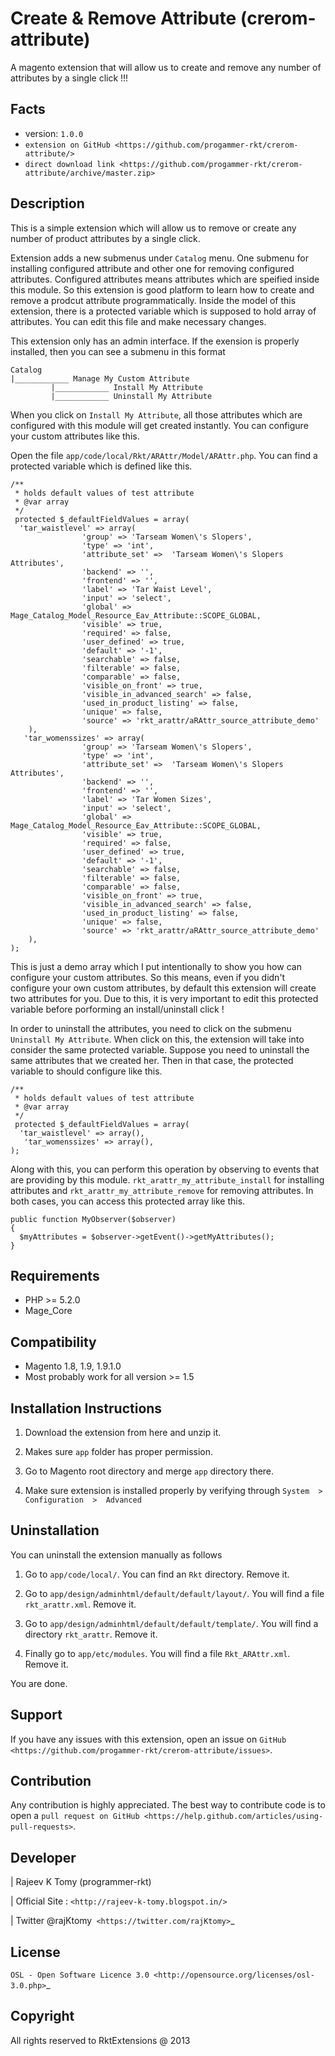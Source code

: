 Create & Remove Attribute (crerom-attribute)
=============================================

A magento extension that will allow us to create and remove any number of attributes by a single click !!!

Facts
-----

-  version: `1.0.0`
-  `extension on GitHub <https://github.com/progammer-rkt/crerom-attribute/>`
-  `direct download link <https://github.com/progammer-rkt/crerom-attribute/archive/master.zip>`

Description
-----------

This is a simple extension which will allow us to remove or create any number of product attributes by a single click.

Extension adds a new submenus under `Catalog` menu. One submenu for installing configured attribute and other one for removing configured attributes. Configured attributes means attributes which are speified inside this module. So this extension is good platform to learn how to create and remove a prodcut attribute programmatically. Inside the model of this extension, there is a protected variable which is supposed to hold array of attributes. You can edit this file and make necessary changes.

This extension only has an admin interface. If the exension is properly installed, then you can see a submenu in this format

    Catalog
    |____________ Manage My Custom Attribute
             |____________ Install My Attribute
             |____________ Uninstall My Attribute
            

When you click on `Install My Attribute`, all those attributes which are configured with this module will get created instantly. You can configure your custom attributes like this.

Open the file `app/code/local/Rkt/ARAttr/Model/ARAttr.php`. You can find a protected variable which is defined like this.

    /**
	 * holds default values of test attribute
	 * @var array
	 */
	 protected $_defaultFieldValues = array(
      'tar_waistlevel' => array(
                    'group' => 'Tarseam Women\'s Slopers', 
                    'type' => 'int',
                    'attribute_set' =>  'Tarseam Women\'s Slopers Attributes', 
                    'backend' => '',
                    'frontend' => '',
                    'label' => 'Tar Waist Level',
                    'input' => 'select',
                    'global' => Mage_Catalog_Model_Resource_Eav_Attribute::SCOPE_GLOBAL,
                    'visible' => true,
                    'required' => false,
                    'user_defined' => true,
                    'default' => '-1',
                    'searchable' => false,
                    'filterable' => false,
                    'comparable' => false,
                    'visible_on_front' => true,
                    'visible_in_advanced_search' => false,
                    'used_in_product_listing' => false,
                    'unique' => false,
                    'source' => 'rkt_arattr/aRAttr_source_attribute_demo' 
        ),
       'tar_womenssizes' => array(
                    'group' => 'Tarseam Women\'s Slopers', 
                    'type' => 'int',
                    'attribute_set' =>  'Tarseam Women\'s Slopers Attributes', 
                    'backend' => '',
                    'frontend' => '',
                    'label' => 'Tar Women Sizes',
                    'input' => 'select',
                    'global' => Mage_Catalog_Model_Resource_Eav_Attribute::SCOPE_GLOBAL,
                    'visible' => true,
                    'required' => false,
                    'user_defined' => true,
                    'default' => '-1',
                    'searchable' => false,
                    'filterable' => false,
                    'comparable' => false,
                    'visible_on_front' => true,
                    'visible_in_advanced_search' => false,
                    'used_in_product_listing' => false,
                    'unique' => false,
                    'source' => 'rkt_arattr/aRAttr_source_attribute_demo' 
        ),
    );

This is just a demo array which I put intentionally to show you how can configure your custom attributes. So this means, even if you didn't configure your own custom attributes, by default this extension will create two attributes for you. Due to this, it is very important to edit this protected variable before porforming an install/uninstall click !

In order to uninstall the attributes, you need to click on the submenu `Uninstall My Attribute`. When click on this, the extension will take  into consider the same protected variable. Suppose you need to uninstall the same attributes that we created her. Then in that case, the protected variable to should configure like this.

    /**
	 * holds default values of test attribute
	 * @var array
	 */
	 protected $_defaultFieldValues = array(
      'tar_waistlevel' => array(),
       'tar_womenssizes' => array(),
    );

Along with this, you can perform this operation by observing to events that are providing by this module. `rkt_arattr_my_attribute_install` for installing attributes and  `rkt_arattr_my_attribute_remove` for removing attributes. In both cases, you can access this protected array like this.

    public function MyObserver($observer)
    {
      $myAttributes = $observer->getEvent()->getMyAttributes();
    }


Requirements
------------

-  PHP >= 5.2.0
-  Mage\_Core

Compatibility
-------------

-  Magento 1.8, 1.9, 1.9.1.0
-  Most probably work for all version >= 1.5

Installation Instructions
-------------------------

1. Download the extension from here and unzip it.

2. Makes sure `app` folder has proper permission.

3. Go to Magento root directory and merge `app` directory there.

4. Make sure extension is installed properly by verifying through `System  >  Configuration  >  Advanced`

Uninstallation
--------------

You can uninstall the extension manually as follows

1. Go to `app/code/local/`. You can find an `Rkt` directory. Remove it.

2. Go to `app/design/adminhtml/default/default/layout/`. You will find a file `rkt_arattr.xml`. Remove it.

3. Go to `app/design/adminhtml/default/default/template/`. You will find a directory `rkt_arattr`. Remove it.

4. Finally go to `app/etc/modules`. You will find a file `Rkt_ARAttr.xml`. Remove it.

You are done.

Support
-------

If you have any issues with this extension, open an issue on
`GitHub <https://github.com/progammer-rkt/crerom-attribute/issues>`.

Contribution
------------

Any contribution is highly appreciated. The best way to contribute code
is to open a `pull request on
GitHub <https://help.github.com/articles/using-pull-requests>`.

Developer
---------

| Rajeev K Tomy (programmer-rkt)

| Official Site : `<http://rajeev-k-tomy.blogspot.in/>`

| Twitter @rajKtomy` <https://twitter.com/rajKtomy>`_

License
-------

`OSL - Open Software Licence 3.0 <http://opensource.org/licenses/osl-3.0.php>`_

Copyright
---------

All rights reserved to RktExtensions @  2013

